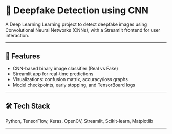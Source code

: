 # 🧠 Deepfake Detection using CNN

A Deep Learning Learning project to detect deepfake images using Convolutional Neural Networks (CNNs), with a Streamlit frontend for user interaction.

---

## 🚀 Features

- CNN-based binary image classifier (Real vs Fake)
- Streamlit app for real-time predictions
- Visualizations: confusion matrix, accuracy/loss graphs
- Model checkpoints, early stopping, and TensorBoard logs

---

## 🛠️ Tech Stack

Python, TensorFlow, Keras, OpenCV, Streamlit, Scikit-learn, Matplotlib

---
